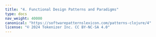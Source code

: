 ```yaml
---
title: "4. Functional Design Patterns and Paradigms"
type: docs
nav_weight: 40000
canonical: "https://softwarepatternslexicon.com/patterns-clojure/4"
license: "© 2024 Tokenizer Inc. CC BY-NC-SA 4.0"
---
```

